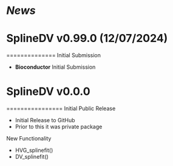 # *News*

# SplineDV v0.99.0 (12/07/2024)
==============
Initial Submission

* **Bioconductor** Initial Submission


# SplineDV v0.0.0
================
Initial Public Release

* Initial Release to GitHub
* Prior to this it was private package

New Functionality
* HVG_splinefit()
* DV_splinefit()
